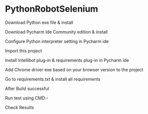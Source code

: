 # PythonRobotSelenium

Download Python exe file & install

Download Pycharm Ide Community edition & install

Configure Python interpreter setting in Pycharm ide

Import this project

Install Intellibot plug-in & requirements plug-in in Pycharm ide 

Add Chrome driver exe based on your browser version to the project 

Go to requirements.txt & install all requirements




After Build successful

Run test using CMD:-

Check Results
